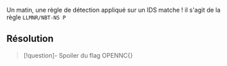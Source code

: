 
Un matin, une règle de détection appliqué sur un IDS matche ! il s'agit de la règle `LLMNR/NBT-NS P`


## Résolution


>[!question]- Spoiler du flag
> OPENNC{}


